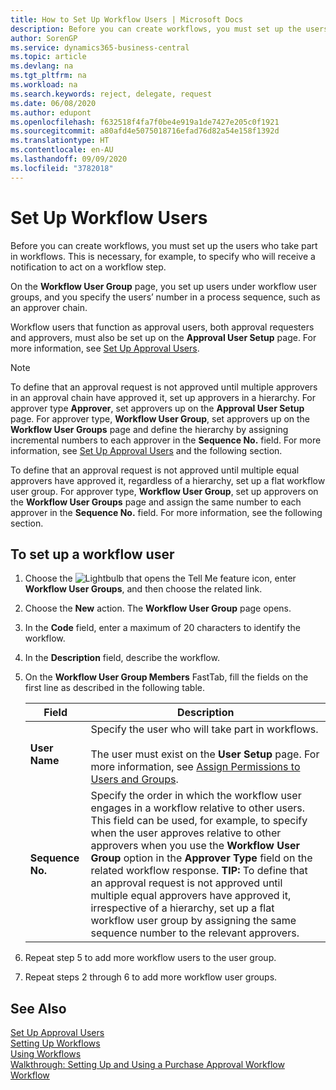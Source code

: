 ```yaml
---
title: How to Set Up Workflow Users | Microsoft Docs
description: Before you can create workflows, you must set up the users who take part in workflows. This is necessary, for example, to specify who will receive a notification to act on a workflow step.
author: SorenGP
ms.service: dynamics365-business-central
ms.topic: article
ms.devlang: na
ms.tgt_pltfrm: na
ms.workload: na
ms.search.keywords: reject, delegate, request
ms.date: 06/08/2020
ms.author: edupont
ms.openlocfilehash: f632518f4fa7f0be4e919a1de7427e205c0f1921
ms.sourcegitcommit: a80afd4e5075018716efad76d82a54e158f1392d
ms.translationtype: HT
ms.contentlocale: en-AU
ms.lasthandoff: 09/09/2020
ms.locfileid: "3782018"
---
```

# <a name="set-up-workflow-users"></a>Set Up Workflow Users

Before you can create workflows, you must set up the users who take part in workflows. This is necessary, for example, to specify who will receive a notification to act on a workflow step.  

On the **Workflow User Group** page, you set up users under workflow user groups, and you specify the users’ number in a process sequence, such as an approver chain.  

Workflow users that function as approval users, both approval requesters and approvers, must also be set up on the **Approval User Setup** page. For more information, see [Set Up Approval Users](across-how-to-set-up-approval-users.md).  

> [!NOTE]  
> To define that an approval request is not approved until multiple approvers in an approval chain have approved it, set up approvers in a hierarchy. For approver type **Approver**, set approvers up on the **Approval User Setup** page. For approver type, **Workflow User Group**, set approvers up on the **Workflow User Groups** page and define the hierarchy by assigning incremental numbers to each approver in the **Sequence No.** field. For more information, see [Set Up Approval Users](across-how-to-set-up-approval-users.md) and the following section.  
>
> To define that an approval request is not approved until multiple equal approvers have approved it, regardless of a hierarchy, set up a flat workflow user group. For approver type, **Workflow User Group**, set up approvers on the **Workflow User Groups** page and assign the same number to each approver in the **Sequence No.** field. For more information, see the following section.  

## <a name="to-set-up-a-workflow-user"></a>To set up a workflow user

1. Choose the ![Lightbulb that opens the Tell Me feature](media/ui-search/search_small.png "Tell me what you want to do") icon, enter **Workflow User Groups**, and then choose the related link.  
2. Choose the **New** action. The **Workflow User Group** page opens.  
3. In the **Code** field, enter a maximum of 20 characters to identify the workflow.  
4. In the **Description** field, describe the workflow.  
5. On the **Workflow User Group Members** FastTab, fill the fields on the first line as described in the following table.  

    |Field|Description|  
    |---------------------------------|---------------------------------------|  
    |**User Name**|Specify the user who will take part in workflows.<br /><br /> The user must exist on the **User Setup** page. For more information, see [Assign Permissions to Users and Groups](ui-define-granular-permissions.md).|  
    |**Sequence No.**|Specify the order in which the workflow user engages in a workflow relative to other users. This field can be used, for example, to specify when the user approves relative to other approvers when you use the **Workflow User Group** option in the **Approver Type** field on the related workflow response. **TIP:**  To define that an approval request is not approved until multiple equal approvers have approved it, irrespective of a hierarchy, set up a flat workflow user group by assigning the same sequence number to the relevant approvers.|  
6. Repeat step 5 to add more workflow users to the user group.  
7. Repeat steps 2 through 6 to add more workflow user groups.  

## <a name="see-also"></a>See Also

[Set Up Approval Users](across-how-to-set-up-approval-users.md)  
[Setting Up Workflows](across-set-up-workflows.md)  
[Using Workflows](across-use-workflows.md)  
[Walkthrough: Setting Up and Using a Purchase Approval Workflow](walkthrough-setting-up-and-using-a-purchase-approval-workflow.md)  
[Workflow](across-workflow.md)  
